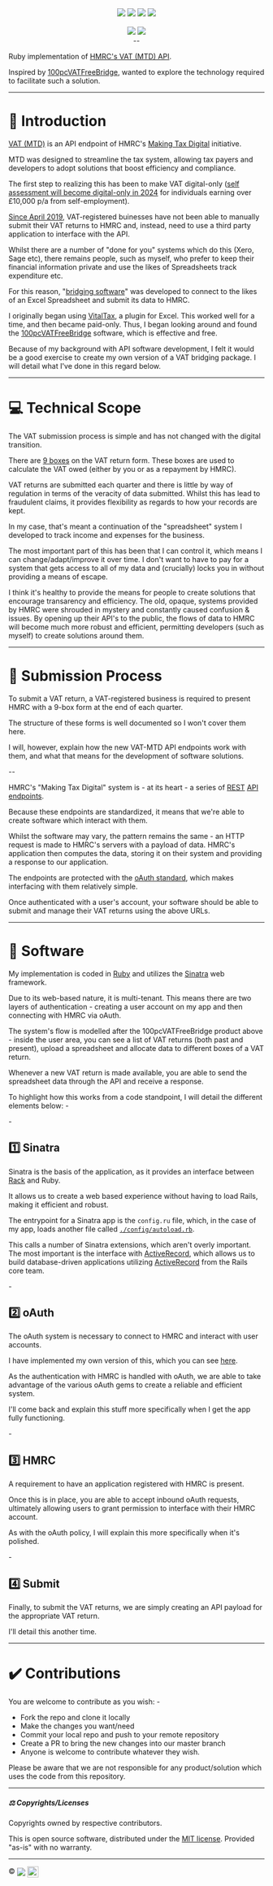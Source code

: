 <div align="center">
  <img src="https://img.shields.io/github/downloads/richpeck/vat-mtd/total?style=flat-square" />
  <img src="https://img.shields.io/github/repo-size/richpeck/vat-mtd?logoColor=00FF00&style=flat-square" />
  <img src="https://img.shields.io/github/languages/top/richpeck/vat-mtd?logoColor=00FF00&style=flat-square" />
  <img src="https://img.shields.io/github/stars/richpeck/vat-mtd?style=flat-square" />
  <br /><br />
  <img src="https://img.shields.io/github/license/richpeck/vat-mtd?style=flat-square" />
  <img src="https://img.shields.io/github/issues-raw/richpeck/vat-mtd?style=flat-square" />
</div>
<div align="center">--</div>

Ruby implementation of [HMRC's VAT (MTD) API](https://developer.service.hmrc.gov.uk/api-documentation/docs/api/service/vat-api/1.0).

Inspired by [100pcVATFreeBridge](http://www.comsci.co.uk/100PcVatFreeBridge.html), wanted to explore the technology required to facilitate such a solution.

---

# 🧠 Introduction

[VAT (MTD)](https://www.gov.uk/government/publications/vat-notice-70022-making-tax-digital-for-vat/vat-notice-70022-making-tax-digital-for-vat) is an API endpoint of HMRC's [Making Tax Digital](https://en.wikipedia.org/wiki/Making_Tax_Digital) initiative.

MTD was designed to streamline the tax system, allowing tax payers and developers to adopt solutions that boost efficiency and compliance.

The first step to realizing this has been to make VAT digital-only ([self assessment will become digital-only in 2024](https://www.sage.com/en-gb/blog/mtd-for-income-tax-sole-traders) for individuals earning over £10,000 p/a from self-employment). 

[Since April 2019](https://www.gov.uk/government/publications/vat-notice-70022-making-tax-digital-for-vat/vat-notice-70022-making-tax-digital-for-vat#example-1--existing-business-with-taxable-turnover-above-the-vat-registration-threshold-on-1-april-2019), VAT-registered buinesses have not been able to manually submit their VAT returns to HMRC and, instead, need to use a third party application to interface with the API.

Whilst there are a number of "done for you" systems which do this (Xero, Sage etc), there remains people, such as myself, who prefer to keep their financial information private and use the likes of Spreadsheets track expenditure etc. 

For this reason, "[bridging software](https://www.gov.uk/guidance/find-software-thats-compatible-with-making-tax-digital-for-vat)" was developed to connect to the likes of an Excel Spreadsheet and submit its data to HMRC. 

I originally began using [VitalTax](https://vitaltax.uk/), a plugin for Excel. This worked well for a time, and then became paid-only. Thus, I began looking around and found the [100pcVATFreeBridge](http://www.comsci.co.uk/100PcVatFreeBridge.html) software, which is effective and free.

Because of my background with API software development, I felt it would be a good exercise to create my own version of a VAT bridging package. I will detail what I've done in this regard below.

---

# 💻 Technical Scope

The VAT submission process is simple and has not changed with the digital transition.

There are [9 boxes](https://www.gov.uk/guidance/how-to-fill-in-and-submit-your-vat-return-vat-notice-70012#common-requirements-when-completing-boxes-1-to-9) on the VAT return form. These boxes are used to calculate the VAT owed (either by you or as a repayment by HMRC).

VAT returns are submitted each quarter and there is little by way of regulation in terms of the veracity of data submitted. Whilst this has lead to fraudulent claims, it provides flexibility as regards to how your records are kept.

In my case, that's meant a continuation of the "spreadsheet" system I developed to track income and expenses for the business.

The most important part of this has been that I can control it, which means I can change/adapt/improve it over time. I don't want to have to pay for a system that gets access to all of my data and (crucially) locks you in without providing a means of escape.

I think it's healthy to provide the means for people to create solutions that encourage transarency and efficiency. The old, opaque, systems provided by HMRC were shrouded in mystery and constantly caused confusion & issues. By opening up their API's to the public, the flows of data to HMRC will become much more robust and efficient, permitting developers (such as myself) to create solutions around them.

---

# 📒 Submission Process

To submit a VAT return, a VAT-registered business is required to present HMRC with a 9-box form at the end of each quarter.

The structure of these forms is well documented so I won't cover them here.

I will, however, explain how the new VAT-MTD API endpoints work with them, and what that means for the development of software solutions.

--

HMRC's "Making Tax Digital" system is - at its heart - a series of [REST](https://en.wikipedia.org/wiki/Representational_state_transfer) [API endpoints](https://developer.service.hmrc.gov.uk/api-documentation/docs/api/service/vat-api/1.0).

Because these endpoints are standardized, it means that we're able to create software which interact with them.

Whilst the software may vary, the pattern remains the same - an HTTP request is made to HMRC's servers with a payload of data. HMRC's application then computes the data, storing it on their system and providing a response to our application.

The endpoints are protected with the [oAuth standard](https://developer.service.hmrc.gov.uk/api-documentation/docs/authorisation), which makes interfacing with them relatively simple.

Once authenticated with a user's account, your software should be able to submit and manage their VAT returns using the above URLs.

---

# 💾 Software

My implementation is coded in [Ruby](https://www.ruby-lang.org/en/) and utilizes the [Sinatra](http://sinatrarb.com/) web framework.

Due to its web-based nature, it is multi-tenant. This means there are two layers of authentication - creating a user account on my app and then connecting with HMRC via oAuth.

The system's flow is modelled after the 100pcVATFreeBridge product above - inside the user area, you can see a list of VAT returns (both past and present), upload a spreadsheet and allocate data to different boxes of a VAT return.

Whenever a new VAT return is made available, you are able to send the spreadsheet data through the API and receive a response.

To highlight how this works from a code standpoint, I will detail the different elements below: -

<p>-</p>

## 1️⃣ Sinatra

Sinatra is the basis of the application, as it provides an interface between [Rack](https://en.wikipedia.org/wiki/Rack_(web_server_interface)) and Ruby.

It allows us to create a web based experience without having to load Rails, making it efficient and robust.

The entrypoint for a Sinatra app is the `config.ru` file, which, in the case of my app, loads another file called [`./config/autoload.rb`](https://github.com/richpeck/vat-mtd/blob/master/config/autoload.rb).

This calls a number of Sinatra extensions, which aren't overly important. The most important is the interface with [ActiveRecord](https://github.com/sinatra-activerecord/sinatra-activerecord), which allows us to build database-driven applications utilizing [ActiveRecord](https://github.com/rails/rails/tree/main/activerecord) from the Rails core team.

<p>-</p>

## 2️⃣ oAuth

The oAuth system is necessary to connect to HMRC and interact with user accounts.

I have implemented my own version of this, which you can see [here](https://github.com/richpeck/vat-mtd/blob/master/lib/omniauth/strategies/hmrc_vat.rb).

As the authentication with HMRC is handled with oAuth, we are able to take advantage of the various oAuth gems to create a reliable and efficient system.

I'll come back and explain this stuff more specifically when I get the app fully functioning.

<p>-</p>

## 3️⃣ HMRC

A requirement to have an application registered with HMRC is present.

Once this is in place, you are able to accept inbound oAuth requests, ultimately allowing users to grant permission to interface with their HMRC account.

As with the oAuth policy, I will explain this more specifically when it's polished.

<p>-</p>

## 4️⃣ Submit

Finally, to submit the VAT returns, we are simply creating an API payload for the appropriate VAT return.

I'll detail this another time.

---

# ✔️ Contributions

You are welcome to contribute as you wish: -

- Fork the repo and clone it locally
- Make the changes you want/need
- Commit your local repo and push to your remote repository
- Create a PR to bring the new changes into our master branch
- Anyone is welcome to contribute whatever they wish.

Please be aware that we are not responsible for any product/solution which uses the code from this repository. 

---

##### ⚖️ Copyrights/Licenses

Copyrights owned by respective contributors.

This is open source software, distributed under the [MIT license](/richpeck/vat-mtd/blob/master/LICENSE). Provided "as-is" with no warranty.

---

©️ <a href="http://www.frontlineutilities.co.uk" title="Frontline Utilities LTD"><img src="https://i.imgur.com/xwejn02.jpg" align="absmiddle" /></a> <a href="https://www.github.com/richpeck" title="Richard Peck"><img src="https://avatars2.githubusercontent.com/u/1104431?v=3&s=460" height="22" align="absmiddle" /></a>
